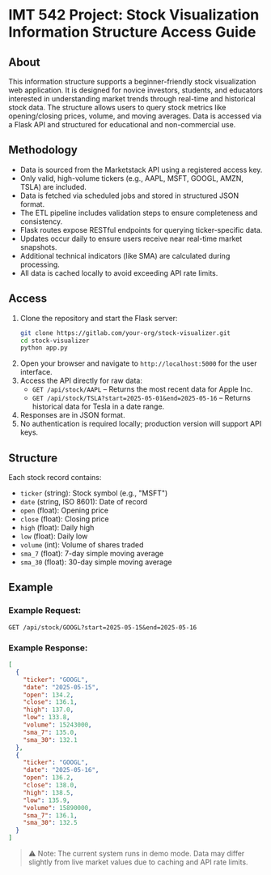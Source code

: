 # IMT 542 Project: Stock Visualization Information Structure Access Guide

## About
This information structure supports a beginner-friendly stock visualization web application. It is designed for novice investors, students, and educators interested in understanding market trends through real-time and historical stock data. The structure allows users to query stock metrics like opening/closing prices, volume, and moving averages. Data is accessed via a Flask API and structured for educational and non-commercial use.

## Methodology
- Data is sourced from the Marketstack API using a registered access key.
- Only valid, high-volume tickers (e.g., AAPL, MSFT, GOOGL, AMZN, TSLA) are included.
- Data is fetched via scheduled jobs and stored in structured JSON format.
- The ETL pipeline includes validation steps to ensure completeness and consistency.
- Flask routes expose RESTful endpoints for querying ticker-specific data.
- Updates occur daily to ensure users receive near real-time market snapshots.
- Additional technical indicators (like SMA) are calculated during processing.
- All data is cached locally to avoid exceeding API rate limits.

## Access
1. Clone the repository and start the Flask server:
   ```bash
   git clone https://gitlab.com/your-org/stock-visualizer.git
   cd stock-visualizer
   python app.py
   ```
2. Open your browser and navigate to `http://localhost:5000` for the user interface.
3. Access the API directly for raw data:
   - `GET /api/stock/AAPL` – Returns the most recent data for Apple Inc.
   - `GET /api/stock/TSLA?start=2025-05-01&end=2025-05-16` – Returns historical data for Tesla in a date range.
4. Responses are in JSON format.
5. No authentication is required locally; production version will support API keys.

## Structure
Each stock record contains:
- `ticker` (string): Stock symbol (e.g., "MSFT")
- `date` (string, ISO 8601): Date of record
- `open` (float): Opening price
- `close` (float): Closing price
- `high` (float): Daily high
- `low` (float): Daily low
- `volume` (int): Volume of shares traded
- `sma_7` (float): 7-day simple moving average
- `sma_30` (float): 30-day simple moving average

## Example

### Example Request:
```http
GET /api/stock/GOOGL?start=2025-05-15&end=2025-05-16
```

### Example Response:
```json
[
  {
    "ticker": "GOOGL",
    "date": "2025-05-15",
    "open": 134.2,
    "close": 136.1,
    "high": 137.0,
    "low": 133.8,
    "volume": 15243000,
    "sma_7": 135.0,
    "sma_30": 132.1
  },
  {
    "ticker": "GOOGL",
    "date": "2025-05-16",
    "open": 136.2,
    "close": 138.0,
    "high": 138.5,
    "low": 135.9,
    "volume": 15890000,
    "sma_7": 136.1,
    "sma_30": 132.5
  }
]
```

> ⚠️ Note: The current system runs in demo mode. Data may differ slightly from live market values due to caching and API rate limits.
